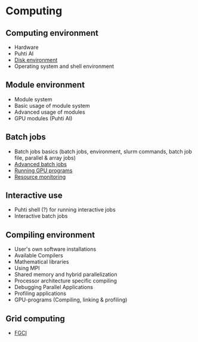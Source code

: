 # Computing

## Computing environment

* Hardware <!--hardware.md-->
* Puhti AI <!--puhti-ai.md-->
* [Disk environment](disk-environment.md)
* Operating system and shell environment <!--shell-environment.md-->

## Module environment

* Module system <!--module-system.md-->
* Basic usage of module system <!--basic-usage-of-modules.md-->
* Advanced usage of modules <!--advanced-modules.md-->
* GPU modules (Puhti AI) <!--gpu-modules.md-->

## Batch jobs

* Batch jobs basics (batch jobs, environment, slurm commands, batch job file, parallel & array jobs) <!--batch-jobs-basics.md-->
* [Advanced batch jobs](advanced-batch-jobs.md)
* [Running GPU programs](running-gpu-programs.md)
* [Resource monitoring](resource-monitoring.md)

## Interactive use

* Puhti shell (?) for running interactive jobs <!--shell.md-->
* Interactive batch jobs <!--interactive-batch-jobs.md-->

## Compiling environment

* User's own software installations <!--own-installations.md-->
* Available Compilers <!--available-compilers.md-->
* Mathematical libraries <!--math-libraries.md-->
* Using MPI <!--using-MPI.md-->
* Shared memory and hybrid parallelization
* Processor architecture specific compiling
* Debugging Parallel Applications
* Profiling applications
* GPU-programs (Compiling, linking & profiling)

## Grid computing

* [FGCI](fgci-guide-intro.md)
